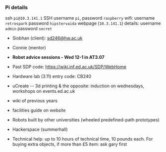 ### Pi details

ssh `pi@10.3.141.1`
SSH username `pi`, password `raspberry`
wifi: username `retrospark` password `hipstervaida`
webpage (`10.3.141.1`) details: username `admin` password `secret`

* Siobhan (client): sd246@hw.ac.uk
* Connie (mentor)

* **Robot advice sessions - Wed 12-1 in AT3.07**

* Past SDP code: https://wiki.inf.ed.ac.uk/SDP/WebHome
* Hardware lab (3.11) entry code: CB240
* uCreate -- 3d printing & the opposite: induction on wednesdays, workshops on events.ed.ac.uk
* wiki of previous years
* facilities guide on website
* Robots built by other universities (wheeled predefined-path prototypes)
* Hackerspace (summerhall)
* Technical help: up to 10 hours of technical time, 10 pounds each. For buying extra objects, if more than £5 item: ask gary first
